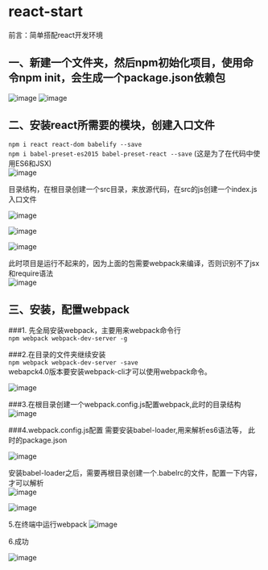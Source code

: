 # react-start
  前言：简单搭配react开发环境

## 一、新建一个文件夹，然后npm初始化项目，使用命令npm init，会生成一个package.json依赖包

![image](https://github.com/mzongx/react-start/blob/master/images/01.png)
![image](https://github.com/mzongx/react-start/blob/master/images/02.png)

## 二、安装react所需要的模块，创建入口文件
`npm i react react-dom babelify --save` <br> 
`npm i babel-preset-es2015 babel-preset-react --save` (这是为了在代码中使用ES6和JSX)<br> 
![image](https://github.com/mzongx/react-start/blob/master/images/03.png)<br> 

目录结构，在根目录创建一个src目录，来放源代码，在src的js创建一个index.js入口文件<br> 

![image](https://github.com/mzongx/react-start/blob/master/images/04.png)<br> 

![image](https://github.com/mzongx/react-start/blob/master/images/05.png)<br> 

![image](https://github.com/mzongx/react-start/blob/master/images/06.png)<br> 

此时项目是运行不起来的，因为上面的包需要webpack来编译，否则识别不了jsx和require语法<br> 
![image](https://github.com/mzongx/react-start/blob/master/images/07.png)<br> 

## 三、安装，配置webpack
###1. 先全局安装webpack，主要用来webpack命令行 <br>
`npm webpack webpack-dev-server -g`

###2.在目录的文件夹继续安装 <br>
`npm webpack webpack-dev-server -save`<br> 
webapck4.0版本要安装webpack-cli才可以使用webpack命令。<br> 

![image](https://github.com/mzongx/react-start/blob/master/images/08.png)

###3.在根目录创建一个webpack.config.js配置webpack,此时的目录结构
![image](https://github.com/mzongx/react-start/blob/master/images/09.png)

###4.webpack.config.js配置
需要安装babel-loader,用来解析es6语法等，
此时的package.json<br> 

![image](https://github.com/mzongx/react-start/blob/master/images/10.png)

安装babel-loader之后，需要再根目录创建一个.babelrc的文件，配置一下内容，才可以解析<br> 
![image](https://github.com/mzongx/react-start/blob/master/images/11.png)<br> 

![image](https://github.com/mzongx/react-start/blob/master/images/12.png)

5.在终端中运行webpack
![image](https://github.com/mzongx/react-start/blob/master/images/13.png)

6.成功

![image](https://github.com/mzongx/react-start/blob/master/images/14.png)
